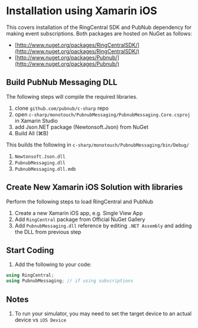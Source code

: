 # Installation using Xamarin iOS

This covers installation of the RingCentral SDK and PubNub dependency for making event subscriptions. Both packages are hosted on NuGet as follows:

* [http://www.nuget.org/packages/RingCentralSDK/](http://www.nuget.org/packages/RingCentralSDK/)
* [http://www.nuget.org/packages/Pubnub/](http://www.nuget.org/packages/Pubnub/)

## Build PubNub Messaging DLL

The following steps will compile the required libraries.

1. clone `github.com/pubnub/c-sharp` repo
1. open `c-sharp/monotouch/PubnubMessaging/PubnubMessaging.Core.csproj` in Xamarin Studio
1. add Json.NET package (Newtonsoft.Json) from NuGet
1. Build All (&#8984;B)

This builds the following in `c-sharp/monotouch/PubnubMessaging/bin/Debug/`

1. `Newtonsoft.Json.dll`
1. `PubnubMessaging.dll`
1. `PubnubMessaging.dll.mdb`

## Create New Xamarin iOS Solution with libraries

Perform the following steps to load RingCentral and PubNub

1. Create a new Xamarin iOS app, e.g. Single View App
1. Add `RingCentral` package from Official NuGet Gallery
1. Add `PubnubMessaging.dll` reference by editing `.NET Assembly` and adding the DLL from previous step

## Start Coding

1. Add the following to your code:

```csharp
using RingCentral;
using PubnubMessaging; // if using subscriptions
```

## Notes

1. To run your simulator, you may need to set the target device to an actual device vs `iOS Device`